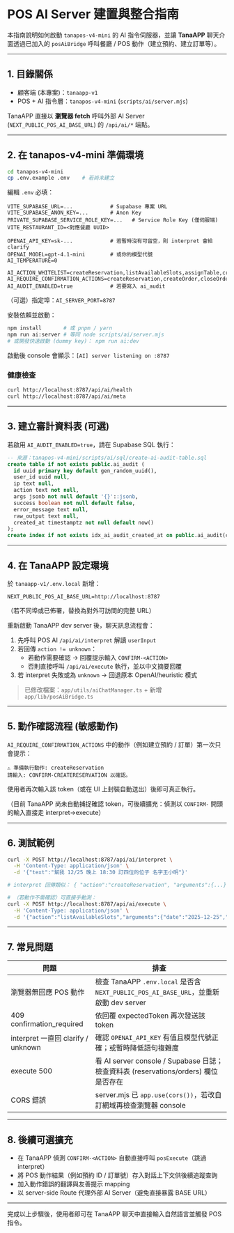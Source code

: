 # POS AI Server 建置與整合指南

本指南說明如何啟動 `tanapos-v4-mini` 的 AI 指令伺服器，並讓 **TanaAPP** 聊天介面透過已加入的 `posAiBridge` 呼叫餐廳 / POS 動作（建立預約、建立訂單等）。

---
## 1. 目錄關係
- 顧客端 (本專案)：`tanaapp-v1`
- POS + AI 指令層：`tanapos-v4-mini` (`scripts/ai/server.mjs`)

TanaAPP 直接以 **瀏覽器 fetch** 呼叫外部 AI Server (`NEXT_PUBLIC_POS_AI_BASE_URL`) 的 `/api/ai/*` 端點。

---
## 2. 在 tanapos-v4-mini 準備環境
```bash
cd tanapos-v4-mini
cp .env.example .env    # 若尚未建立
```
編輯 `.env` 必填：
```
VITE_SUPABASE_URL=...            # Supabase 專案 URL
VITE_SUPABASE_ANON_KEY=...       # Anon Key
PRIVATE_SUPABASE_SERVICE_ROLE_KEY=...   # Service Role Key (僅伺服端)
VITE_RESTAURANT_ID=<對應餐廳 UUID>

OPENAI_API_KEY=sk-...            # 若暫時沒有可留空，則 interpret 會給 clarify
OPENAI_MODEL=gpt-4.1-mini        # 或你的模型代號
AI_TEMPERATURE=0

AI_ACTION_WHITELIST=createReservation,listAvailableSlots,assignTable,createOrder,addItemToOrder,closeOrder
AI_REQUIRE_CONFIRMATION_ACTIONS=createReservation,createOrder,closeOrder
AI_AUDIT_ENABLED=true            # 若要寫入 ai_audit
```
（可選）指定埠：`AI_SERVER_PORT=8787`

安裝依賴並啟動：
```bash
npm install       # 或 pnpm / yarn
npm run ai:server # 等同 node scripts/ai/server.mjs
# 或開發快速啟動 (dummy key)： npm run ai:dev
```
啟動後 console 會顯示：`[AI] server listening on :8787`

### 健康檢查
```bash
curl http://localhost:8787/api/ai/health
curl http://localhost:8787/api/ai/meta
```

---
## 3. 建立審計資料表 (可選)
若啟用 `AI_AUDIT_ENABLED=true`，請在 Supabase SQL 執行：
```sql
-- 來源：tanapos-v4-mini/scripts/ai/sql/create-ai-audit-table.sql
create table if not exists public.ai_audit (
  id uuid primary key default gen_random_uuid(),
  user_id uuid null,
  ip text null,
  action text not null,
  args jsonb not null default '{}'::jsonb,
  success boolean not null default false,
  error_message text null,
  raw_output text null,
  created_at timestamptz not null default now()
);
create index if not exists idx_ai_audit_created_at on public.ai_audit(created_at);
```

---
## 4. 在 TanaAPP 設定環境
於 `tanaapp-v1/.env.local` 新增：
```
NEXT_PUBLIC_POS_AI_BASE_URL=http://localhost:8787
```
（若不同埠或已佈署，替換為對外可訪問的完整 URL）

重新啟動 TanaAPP dev server 後，聊天訊息流程會：
1. 先呼叫 POS AI `/api/ai/interpret` 解讀 `userInput`
2. 若回傳 `action != unknown`：
   - 若動作需要確認 → 回覆提示輸入 `CONFIRM-<ACTION>`
   - 否則直接呼叫 `/api/ai/execute` 執行，並以中文摘要回覆
3. 若 interpret 失敗或為 `unknown` → 回退原本 OpenAI/heuristic 模式

> 已修改檔案：`app/utils/aiChatManager.ts` + 新增 `app/lib/posAiBridge.ts`

---
## 5. 動作確認流程 (敏感動作)
`AI_REQUIRE_CONFIRMATION_ACTIONS` 中的動作（例如建立預約 / 訂單）第一次只會提示：
```
⚠️ 準備執行動作: createReservation
請輸入: CONFIRM-CREATERESERVATION 以確認。
```
使用者再次輸入該 token（或在 UI 上封裝自動送出）後即可真正執行。

（目前 TanaAPP 尚未自動捕捉確認 token，可後續擴充：偵測以 `CONFIRM-` 開頭的輸入直接走 interpret→execute）

---
## 6. 測試範例
```bash
curl -X POST http://localhost:8787/api/ai/interpret \
  -H 'Content-Type: application/json' \
  -d '{"text":"幫我 12/25 晚上 18:30 訂四位的位子 名字王小明"}'

# interpret 回傳類似： { "action":"createReservation", "arguments":{...} }

# （若動作不需確認）可直接手動測：
curl -X POST http://localhost:8787/api/ai/execute \
  -H 'Content-Type: application/json' \
  -d '{"action":"listAvailableSlots","arguments":{"date":"2025-12-25","party_size":4}}'
```

---
## 7. 常見問題
| 問題 | 排查 |
|------|------|
| 瀏覽器無回應 POS 動作 | 檢查 TanaAPP `.env.local` 是否含 `NEXT_PUBLIC_POS_AI_BASE_URL`，並重新啟動 dev server |
| 409 confirmation_required | 依回覆 expectedToken 再次發送該 token |
| interpret 一直回 clarify / unknown | 確認 `OPENAI_API_KEY` 有值且模型代號正確；或暫時降低語句複雜度 |
| execute 500 | 看 AI server console / Supabase 日誌；檢查資料表 (reservations/orders) 欄位是否存在 |
| CORS 錯誤 | server.mjs 已 `app.use(cors())`，若改自訂網域再檢查瀏覽器 console |

---
## 8. 後續可選擴充
- 在 TanaAPP 偵測 `CONFIRM-<ACTION>` 自動直接呼叫 `posExecute`（跳過 interpret）
- 將 POS 動作結果（例如預約 ID / 訂單號）存入對話上下文供後續追蹤查詢
- 加入動作錯誤的翻譯與友善提示 mapping
- 以 server-side Route 代理外部 AI Server（避免直接暴露 BASE URL）

---
完成以上步驟後，使用者即可在 TanaAPP 聊天中直接輸入自然語言並觸發 POS 指令。
